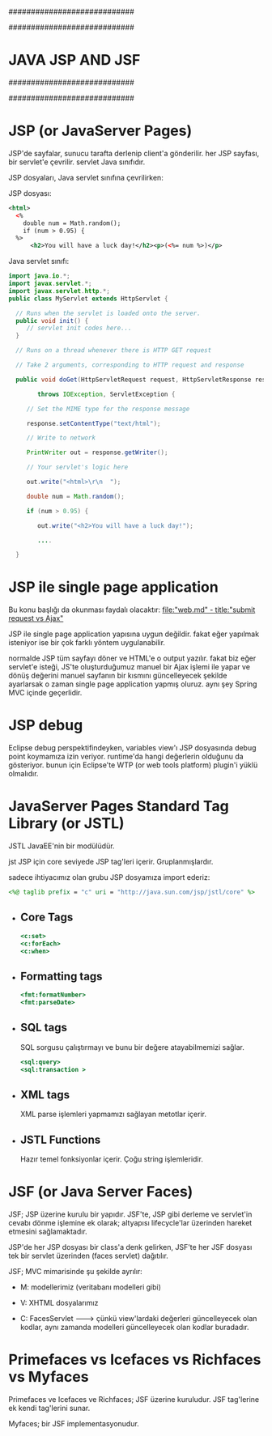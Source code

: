 ############################

############################
# JAVA JSP AND JSF
############################

############################

# JSP (or JavaServer Pages)

JSP'de sayfalar, sunucu tarafta derlenip client'a gönderilir. her JSP sayfası, bir servlet'e çevrilir. servlet Java sınıfıdır.

JSP dosyaları, Java servlet sınıfına çevrilirken:

JSP dosyası:

```xml
<html>
  <%
    double num = Math.random();
    if (num > 0.95) {
  %>
      <h2>You will have a luck day!</h2><p>(<%= num %>)</p>
```

Java servlet sınıfı:

```java
import java.io.*;
import javax.servlet.*;
import javax.servlet.http.*;
public class MyServlet extends HttpServlet {

  // Runs when the servlet is loaded onto the server.
  public void init() {
     // servlet init codes here...
  }

  // Runs on a thread whenever there is HTTP GET request

  // Take 2 arguments, corresponding to HTTP request and response

  public void doGet(HttpServletRequest request, HttpServletResponse response)

        throws IOException, ServletException {

     // Set the MIME type for the response message

     response.setContentType("text/html");

     // Write to network

     PrintWriter out = response.getWriter();

     // Your servlet's logic here

     out.write("<html>\r\n  ");

     double num = Math.random();

     if (num > 0.95) {

        out.write("<h2>You will have a luck day!");

        ....

  }
```

# JSP ile single page application
Bu konu başlığı da okunması faydalı olacaktır: [file:"web.md" - title:"submit request vs Ajax"](./web.md#submit-request-vs-ajax)

JSP ile single page application yapısına uygun değildir. fakat eğer yapılmak isteniyor ise bir çok farklı yöntem uygulanabilir.

normalde JSP tüm sayfayı döner ve HTML'e o output yazılır. fakat biz eğer servlet'e isteği, JS'te oluşturduğumuz manuel bir Ajax işlemi ile yapar ve dönüş değerini manuel sayfanın bir kısmını güncelleyecek şekilde ayarlarsak o zaman single page application yapmış oluruz. aynı şey Spring MVC içinde geçerlidir.

# JSP debug
Eclipse debug perspektifindeyken, variables view'ı JSP dosyasında debug point koymamıza izin veriyor. runtime'da hangi değerlerin olduğunu da gösteriyor. bunun için Eclipse'te WTP (or web tools platform) plugin'i yüklü olmalıdır.

# JavaServer Pages Standard Tag Library (or JSTL)
JSTL JavaEE'nin bir modülüdür.

jst JSP için core seviyede JSP tag'leri içerir. Gruplanmışlardır.

sadece ihtiyacımız olan grubu JSP dosyamıza import ederiz:

```jsp
<%@ taglib prefix = "c" uri = "http://java.sun.com/jsp/jstl/core" %>
```

- ## Core Tags
     ```jsp
     <c:set>
     <c:forEach>
     <c:when>
     ```

- ## Formatting tags
     ```jsp
     <fmt:formatNumber>
     <fmt:parseDate>
     ```

- ## SQL tags
     SQL sorgusu çalıştırmayı ve bunu bir değere atayabilmemizi sağlar.
     ```jsp
     <sql:query>
     <sql:transaction >
     ```

- ## XML tags
     XML parse işlemleri yapmamızı sağlayan metotlar içerir.

- ## JSTL Functions
     Hazır temel fonksiyonlar içerir. Çoğu string işlemleridir.

# JSF (or Java Server Faces)

JSF; JSP üzerine kurulu bir yapıdır. JSF'te, JSP gibi derleme ve servlet'in cevabı dönme işlemine ek olarak; altyapısı lifecycle'lar üzerinden hareket etmesini sağlamaktadır.

JSP'de her JSP dosyası bir class'a denk gelirken, JSF'te her JSF dosyası tek bir servlet üzerinden (faces servlet) dağıtılır.

JSF; MVC mimarisinde şu şekilde ayrılır:

- M: modellerimiz (veritabanı modelleri gibi)

- V: XHTML dosyalarımız

- C: FacesServlet ---> çünkü view'lardaki değerleri güncelleyecek olan kodlar, aynı zamanda modelleri güncelleyecek olan kodlar buradadır.

# Primefaces vs Icefaces vs Richfaces vs Myfaces

Primefaces ve Icefaces ve Richfaces; JSF üzerine kuruludur. JSF tag'lerine ek kendi tag'lerini sunar.

Myfaces; bir JSF implementasyonudur.
